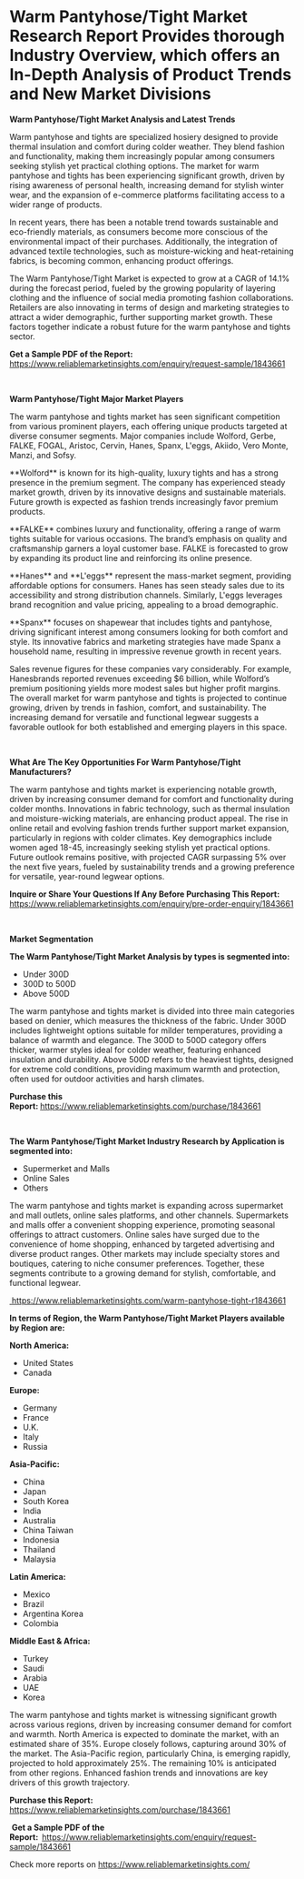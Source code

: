 <p><h1>Warm Pantyhose/Tight Market Research Report Provides thorough Industry Overview, which offers an In-Depth Analysis of Product Trends and New Market Divisions</h1></p><p><strong>Warm Pantyhose/Tight Market Analysis and Latest Trends</strong></p>
<p><p>Warm pantyhose and tights are specialized hosiery designed to provide thermal insulation and comfort during colder weather. They blend fashion and functionality, making them increasingly popular among consumers seeking stylish yet practical clothing options. The market for warm pantyhose and tights has been experiencing significant growth, driven by rising awareness of personal health, increasing demand for stylish winter wear, and the expansion of e-commerce platforms facilitating access to a wider range of products.</p><p>In recent years, there has been a notable trend towards sustainable and eco-friendly materials, as consumers become more conscious of the environmental impact of their purchases. Additionally, the integration of advanced textile technologies, such as moisture-wicking and heat-retaining fabrics, is becoming common, enhancing product offerings.</p><p>The Warm Pantyhose/Tight Market is expected to grow at a CAGR of 14.1% during the forecast period, fueled by the growing popularity of layering clothing and the influence of social media promoting fashion collaborations. Retailers are also innovating in terms of design and marketing strategies to attract a wider demographic, further supporting market growth. These factors together indicate a robust future for the warm pantyhose and tights sector.</p></p>
<p><strong>Get a Sample PDF of the Report:&nbsp;</strong> <a href="https://www.reliablemarketinsights.com/enquiry/request-sample/1843661?utm_campaign=2324&utm_medium=2&utm_source=Github&utm_content=ia&utm_term=10022025&utm_id=warm-pantyhosetight">https://www.reliablemarketinsights.com/enquiry/request-sample/1843661</a></p>
<p>&nbsp;</p>
<p><strong>Warm Pantyhose/Tight Major Market Players</strong></p>
<p><p>The warm pantyhose and tights market has seen significant competition from various prominent players, each offering unique products targeted at diverse consumer segments. Major companies include Wolford, Gerbe, FALKE, FOGAL, Aristoc, Cervin, Hanes, Spanx, L'eggs, Akiido, Vero Monte, Manzi, and Sofsy.</p><p>**Wolford** is known for its high-quality, luxury tights and has a strong presence in the premium segment. The company has experienced steady market growth, driven by its innovative designs and sustainable materials. Future growth is expected as fashion trends increasingly favor premium products.</p><p>**FALKE** combines luxury and functionality, offering a range of warm tights suitable for various occasions. The brand’s emphasis on quality and craftsmanship garners a loyal customer base. FALKE is forecasted to grow by expanding its product line and reinforcing its online presence.</p><p>**Hanes** and **L'eggs** represent the mass-market segment, providing affordable options for consumers. Hanes has seen steady sales due to its accessibility and strong distribution channels. Similarly, L'eggs leverages brand recognition and value pricing, appealing to a broad demographic.</p><p>**Spanx** focuses on shapewear that includes tights and pantyhose, driving significant interest among consumers looking for both comfort and style. Its innovative fabrics and marketing strategies have made Spanx a household name, resulting in impressive revenue growth in recent years.</p><p>Sales revenue figures for these companies vary considerably. For example, Hanesbrands reported revenues exceeding $6 billion, while Wolford’s premium positioning yields more modest sales but higher profit margins. The overall market for warm pantyhose and tights is projected to continue growing, driven by trends in fashion, comfort, and sustainability. The increasing demand for versatile and functional legwear suggests a favorable outlook for both established and emerging players in this space.</p></p>
<p>&nbsp;</p>
<p><strong>What Are The Key Opportunities For Warm Pantyhose/Tight Manufacturers?</strong></p>
<p><p>The warm pantyhose and tights market is experiencing notable growth, driven by increasing consumer demand for comfort and functionality during colder months. Innovations in fabric technology, such as thermal insulation and moisture-wicking materials, are enhancing product appeal. The rise in online retail and evolving fashion trends further support market expansion, particularly in regions with colder climates. Key demographics include women aged 18-45, increasingly seeking stylish yet practical options. Future outlook remains positive, with projected CAGR surpassing 5% over the next five years, fueled by sustainability trends and a growing preference for versatile, year-round legwear options.</p></p>
<p><strong>Inquire or Share Your Questions If Any Before Purchasing This Report:</strong> <a href="https://www.reliablemarketinsights.com/enquiry/pre-order-enquiry/1843661?utm_campaign=2324&utm_medium=2&utm_source=Github&utm_content=ia&utm_term=10022025&utm_id=warm-pantyhosetight">https://www.reliablemarketinsights.com/enquiry/pre-order-enquiry/1843661</a></p>
<p>&nbsp;</p>
<p><strong>Market Segmentation</strong></p>
<p><strong>The Warm Pantyhose/Tight Market Analysis by types is segmented into:</strong></p>
<p><ul><li>Under 300D</li><li>300D to 500D</li><li>Above 500D</li></ul></p>
<p><p>The warm pantyhose and tights market is divided into three main categories based on denier, which measures the thickness of the fabric. Under 300D includes lightweight options suitable for milder temperatures, providing a balance of warmth and elegance. The 300D to 500D category offers thicker, warmer styles ideal for colder weather, featuring enhanced insulation and durability. Above 500D refers to the heaviest tights, designed for extreme cold conditions, providing maximum warmth and protection, often used for outdoor activities and harsh climates.</p></p>
<p><strong>Purchase this Report:&nbsp;</strong><a href="https://www.reliablemarketinsights.com/purchase/1843661?utm_campaign=2324&utm_medium=2&utm_source=Github&utm_content=ia&utm_term=10022025&utm_id=warm-pantyhosetight">https://www.reliablemarketinsights.com/purchase/1843661</a></p>
<p>&nbsp;</p>
<p><strong>The Warm Pantyhose/Tight Market Industry Research by Application is segmented into:</strong></p>
<p><ul><li>Supermerket and Malls</li><li>Online Sales</li><li>Others</li></ul></p>
<p><p>The warm pantyhose and tights market is expanding across supermarket and mall outlets, online sales platforms, and other channels. Supermarkets and malls offer a convenient shopping experience, promoting seasonal offerings to attract customers. Online sales have surged due to the convenience of home shopping, enhanced by targeted advertising and diverse product ranges. Other markets may include specialty stores and boutiques, catering to niche consumer preferences. Together, these segments contribute to a growing demand for stylish, comfortable, and functional legwear.</p></p>
<p><a href="https://www.reliablemarketinsights.com/warm-pantyhose-tight-r1843661?utm_campaign=2324&utm_medium=2&utm_source=Github&utm_content=ia&utm_term=10022025&utm_id=warm-pantyhosetight">&nbsp;https://www.reliablemarketinsights.com/warm-pantyhose-tight-r1843661</a></p>
<p><strong>In terms of Region, the Warm Pantyhose/Tight Market Players available by Region are:</strong></p>
<p>
    <p> <strong> North America: </strong>
        <ul>
            <li>United States</li>
            <li>Canada</li>
        </ul>
        </p> 
    <p> <strong> Europe: </strong>
        <ul>
            <li>Germany</li>
            <li>France</li>
            <li>U.K.</li>
            <li>Italy</li>
            <li>Russia</li>
        </ul>
        </p> 
    <p> <strong> Asia-Pacific: </strong>
        <ul>
            <li>China</li>
            <li>Japan</li>
            <li>South Korea</li>
            <li>India</li>
            <li>Australia</li>
            <li>China Taiwan</li>
            <li>Indonesia</li>
            <li>Thailand</li>
            <li>Malaysia</li>
        </ul>
        </p> 
    <p> <strong> Latin America: </strong>
        <ul>
            <li>Mexico</li>
            <li>Brazil</li>
            <li>Argentina Korea</li>
            <li>Colombia</li>
        </ul>
        </p> 
    <p> <strong> Middle East & Africa: </strong>
        <ul>
            <li>Turkey</li>
            <li>Saudi</li>
            <li>Arabia</li>
            <li>UAE</li>
            <li>Korea</li>
        </ul>
    </p>
    </p>
<p><p>The warm pantyhose and tights market is witnessing significant growth across various regions, driven by increasing consumer demand for comfort and warmth. North America is expected to dominate the market, with an estimated share of 35%. Europe closely follows, capturing around 30% of the market. The Asia-Pacific region, particularly China, is emerging rapidly, projected to hold approximately 25%. The remaining 10% is anticipated from other regions. Enhanced fashion trends and innovations are key drivers of this growth trajectory.</p></p>
<p><strong>Purchase this Report: </strong><a href="https://www.reliablemarketinsights.com/purchase/1843661?utm_campaign=2324&utm_medium=2&utm_source=Github&utm_content=ia&utm_term=10022025&utm_id=warm-pantyhosetight">https://www.reliablemarketinsights.com/purchase/1843661</a></p>
<p>&nbsp;<strong>Get a Sample PDF of the Report:&nbsp;&nbsp;</strong><a href="https://www.reliablemarketinsights.com/enquiry/request-sample/1843661?utm_campaign=2324&utm_medium=2&utm_source=Github&utm_content=ia&utm_term=10022025&utm_id=warm-pantyhosetight">https://www.reliablemarketinsights.com/enquiry/request-sample/1843661</a></p>
<p><strong></strong></p>
<p>Check more reports on <a href="https://www.reliablemarketinsights.com/?utm_campaign=2324&utm_medium=2&utm_source=Github&utm_content=ia&utm_term=10022025&utm_id=warm-pantyhosetight">https://www.reliablemarketinsights.com/</a></p>